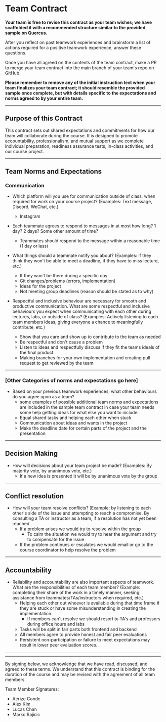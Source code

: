# Team Contract

**Your team is free to revise this contract as your team wishes; we have scaffolded it with a recommended structure similar to the provided sample on Quercus.**

After you reflect on past teamwork experiences and brainstorm a list of actions required for a positive teamwork experience, answer these questions. 

Once you have all agreed on the contents of the team contract, make a PR to merge your team contract into the main branch of your team's repo on GitHub.

**Please remember to remove any of the initial instruction text when your team finalizes your team contract; it should resemble the provided sample once complete, but with details specific to the expectations and norms agreed to by your entire team.**

---
## Purpose of this Contract

This contract sets out shared expectations and commitments for how our team will collaborate during the course. It is designed to promote accountability, professionalism, and mutual support as we complete individual preparation, readiness assurance tests, in-class activities, and our course project.

---
## Team Norms and Expectations

### Communication

* Which platform will you use for communication outside of class, when required for work on your course project? (Examples: Text message, Discord, WeChat, etc.)
  * Instagram 

* Each teammate agrees to respond to messages in at most how long? 1 day? 2 days? Some other amount of time? 
  * Teammates should respond to the message within a reasonable time (1 day or less)

* What things should a teammate notify you about? (Examples: if they think they won't be able to meet a deadline, if they have to miss lecture, etc.)
  * If they won't be there during a specific day
  * Git changes/problems (errors, implementation)
  * Ideas for the project
  * Not meeting group deadlines (reason should be stated as to why)

* Respectful and inclusive behaviour are necessary for smooth and productive communication. What are some respectful and inclusive behaviours you expect when communicating with each other during lectures, labs, or outside of class? (Examples: Actively listening to each team members ideas, giving everyone a chance to meaningfully contribute, etc.)
  * Show that you care and show up to contribute to the team as needed
  * Be respectful and don't cause a problem
  * Listen to ideas and respectfully discuss if they fit the teams ideals of the final product 
  * Making branches for your own implementation and creating pull request to get reviewed by the team 

---

### [Other Categories of norms and expectations go here]

* Based on your previous teamwork experiences, what other behaviours do you agree upon as a team?
    - some examples of possible additional team norms and expectations are included in the sample team contract in case your team needs some help getting ideas for what else you want to include.
    - Equal shared tasks and helping each other when stuck
    - Communication about ideas and wants in the project
    - Make the deadline date for certain parts of the project and the presentation 

---

## Decision Making

* How will decisions about your team project be made? (Examples: By majority vote, by unanimous vote, etc.)
  * If a new idea is presented it will be by unanimous vote by the group

---
## Conflict resolution

* How will your team resolve conflicts? (Example: by listening to each other's side of the issue and attempting to reach a compromise. By consulting a TA or instructor as a team, if a resolution has not yet been reached.
  * If a problem arises we would try to resolve within the group
    * To calm the situation we would try to hear the argument and try to compensate for the issue
  * If the problem continues or escalates we would email or go to the course coordinator to help resolve the problem
---

## Accountability

* Reliability and accountability are also important aspects of teamwork. What are the responsibilities of each team member? (Example: completing their share of the work in a timely manner, seeking assistance from teammates/TAs/instructors when required, etc.)
  * Helping each other out whoever is available during that time frame if they are stuck or have some misunderstanding in creating the implementation
    * If members can't resolve we should resort to TA's and professors during office hours and labs 
  * Tasks will be split in fair parts both frontend and backend
  * All members agree to provide honest and fair peer evaluations
  * Persistent non-participation or failure to meet expectations may result in lower peer evaluation scores.

---
---

By signing below, we acknowledge that we have read, discussed, and agreed to these terms. We understand that this contract is binding for the duration of the course and may be revised with the agreement of all team members.

Team Member Signatures:

- Aerize Conde
- Alex Kim
- Lucas Chan
- Marko Rajicic